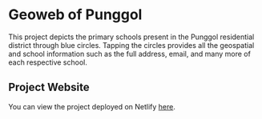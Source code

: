 # Geoweb of Punggol
This project depicts the primary schools present in the Punggol residential district through blue circles.
Tapping the circles provides all the geospatial and school information such as the full address, email, and many more of each respective school.
## Project Website
You can view the project deployed on Netlify <a href="https://pupupunggol.netlify.app/">here</a>.
